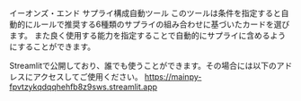 イーオンズ・エンド サプライ構成自動ツール
このツールは条件を指定すると自動的にルールで推奨する6種類のサプライの組み合わせに基づいたカードを選びます。
また良く使用する能力を指定することで自動的にサプライに含めるようにすることができます。

Streamlitで公開しており、誰でも使うことができます。その場合には以下のアドレスにアクセスしてご使用ください。
https://mainpy-fpvtzykqdqqhehfb8z9sws.streamlit.app
